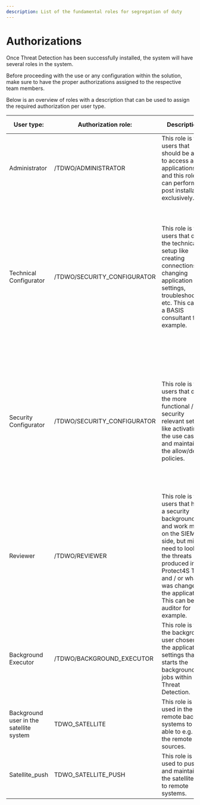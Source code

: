 ```yaml
---
description: List of the fundamental roles for segregation of duty
---
```


# Authorizations

Once Threat Detection has been successfully installed, the system will have several roles in the system.

Before proceeding with the use or any configuration within the solution, make sure to have the proper authorizations assigned to the respective team members.

Below is an overview of roles with a description that can be used to assign the required authorization per user type.

| User type:                              | Authorization role:          | Description:                                                                                                                                                                                                                            | TD Application:                                                                                                                                                                                            |
| --------------------------------------- | ---------------------------- | --------------------------------------------------------------------------------------------------------------------------------------------------------------------------------------------------------------------------------------- | ---------------------------------------------------------------------------------------------------------------------------------------------------------------------------------------------------------- |
| Administrator                           | /TDWO/ADMINISTRATOR          | This role is for users that should be able to access all applications and this role can perform the post installation exclusively.                                                                                                      | All                                                                                                                                                                                                        |
| Technical Configurator                  | /TDWO/SECURITY\_CONFIGURATOR | This role is for users that do the technical setup like creating connections, changing application settings, troubleshooting, etc. This can be a BASIS consultant for example.                                                          | <p>System<br>Application Settings<br>Framework messages<br>Events<br>Use Case Information<br>Change Log<br>User guide<br>Report a defect<br>Feature request<br>License application<br>Change documents</p> |
| Security Configurator                   | /TDWO/SECURITY\_CONFIGURATOR | This role is for users that do the more functional / security relevant setup like activating the use cases and maintaining the allow/deny policies.                                                                                     | <p>Use Case Selection<br>Allow and Deny Policies<br>Events<br>Threats<br>Use Case Information<br>Change Log<br>User guide<br>Report a defect<br>Feature request<br>Change documents</p>                    |
| Reviewer                                | /TDWO/REVIEWER               | This role is for users that have a security background and work most on the SIEM side, but might need to look at the threats produced in Protect4S TD and / or what was changed in the application. This can be an auditor for example. | <p>User Guide<br>Use Case Information<br>Threats<br>Events<br>Change documents<br>Report a defect<br>Feature request<br>Framework messages</p>                                                             |
| Background Executor                     | /TDWO/BACKGROUND\_EXECUTOR   | This role is for the background user chosen in the application settings that starts the background jobs within Threat Detection.                                                                                                        |                                                                                                                                                                                                            |
| Background user in the satellite system | TDWO\_SATELLITE              | This role is used in the remote backend systems to be able to e.g. read the remote data sources.                                                                                                                                        |                                                                                                                                                                                                            |
| Satellite\_push                         | TDWO\_SATELLITE\_PUSH        | This role is used to push and maintain the satellite role to remote systems.                                                                                                                                                            |                                                                                                                                                                                                            |

